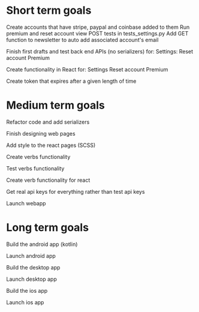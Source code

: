 # Short term goals
Create accounts that have stripe, paypal and coinbase added to them
Run premium and reset account view POST tests in tests_settings.py
Add GET function to newsletter to auto add associated account's email

Finish first drafts and test back end APIs (no serializers) for:
    Settings:
        Reset account
        Premium

Create functionality in React for:
    Settings
        Reset account
        Premium
    
Create token that expires after a given length of time

# Medium term goals
Refactor code and add serializers

Finish designing web pages

Add style to the react pages (SCSS)

Create verbs functionality

Test verbs functionality

Create verb functionality for react

Get real api keys for everything rather than test api keys

Launch webapp


# Long term goals
Build the android app (kotlin)

Launch android app

Build the desktop app

Launch desktop app

Build the ios app

Launch ios app